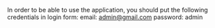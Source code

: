 In order to be able to use the application, you should put the following credentials in login form:
email: admin@gmail.com
password: admin 